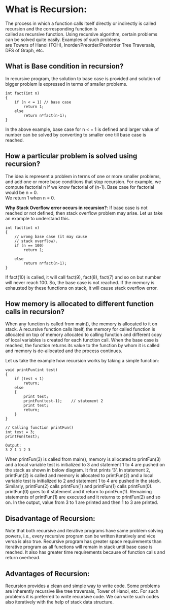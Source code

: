 # What is Recursion:  
  
The process in which a function calls itself directly or indirectly is called recursion and the corresponding function is  
called as recursive function. Using recursive algorithm, certain problems can be solved quite easily. Examples of such problems  
are Towers of Hanoi (TOH), Inorder/Preorder/Postorder Tree Traversals, DFS of Graph, etc.  

## What is Base condition in recursion?
  
In recursive program, the solution to base case is provided and solution of bigger problem is expressed in terms of smaller 
problems.  
```
int fact(int n)
{
    if (n < = 1) // base case
        return 1;
    else    
        return n*fact(n-1);    
}
```  
In the above example, base case for n < = 1 is defined and larger value of number can be solved by converting to smaller one 
till base case is reached.  

## How a particular problem is solved using recursion?

The idea is represent a problem in terms of one or more smaller problems, and add one or more base conditions that stop   recursion. For example, we compute factorial n if we know factorial of (n-1). Base case for factorial would be n = 0.   
We return 1 when n = 0.  

**Why Stack Overflow error occurs in recursion?**: If base case is not reached or not defined, then stack overflow problem may arise. Let us take an example to understand this.  
```
int fact(int n)
{
    // wrong base case (it may cause
    // stack overflow).
    if (n == 100) 
        return 1;

    else
        return n*fact(n-1);
}
```  
If fact(10) is called, it will call fact(9), fact(8), fact(7) and so on but number will never reach 100. So, the base case is not reached. If the memory is exhausted by these functions on stack, it will cause stack overflow error.  

## How memory is allocated to different function calls in recursion?  

When any function is called from main(), the memory is allocated to it on stack. A recursive function calls itself, the   memory for called function is allocated on top of memory allocated to calling function and different copy of local variables is created for each function call. When the base case is reached, the function returns its value to the function by whom it is called and memory is de-allocated and the process continues.  

Let us take the example how recursion works by taking a simple function:  
```
void printFun(int test)
{
    if (test < 1)
        return;
    else
    {
        print test;
        printFun(test-1);    // statement 2
        print test;
        return;
    }
}

// Calling function printFun()
int test = 3;
printFun(test);
```  
```
Output:
3 2 1 1 2 3
```
When printFun(3) is called from main(), memory is allocated to printFun(3) and a local variable test is initialized to 3 and statement 1 to 4 are pushed on the stack as shown in below diagram. It first prints ‘3’. In statement 2, printFun(2) is called and memory is allocated to printFun(2) and a local variable test is initialized to 2 and statement 1 to 4 are pushed in the stack. Similarly, printFun(2) calls printFun(1) and printFun(1) calls printFun(0). printFun(0) goes to if statement and it return to printFun(1). Remaining statements of printFun(1) are executed and it returns to printFun(2) and so on. In the output, value from 3 to 1 are printed and then 1 to 3 are printed.  

## Disadvantage of Recursion:  
Note that both recursive and iterative programs have same problem solving powers, i.e., every recursive program can be written iteratively and vice versa is also true. Recursive program has greater space requirements than iterative program as all functions will remain in stack until base case is reached. It also has greater time requirements because of function calls and return overhead.  

## Advantages of Recursion:  
Recursion provides a clean and simple way to write code. Some problems are inherently recursive like tree traversals, Tower of Hanoi, etc. For such problems it is preferred to write recursive code. We can write such codes also iteratively with the help of stack data structure.  
